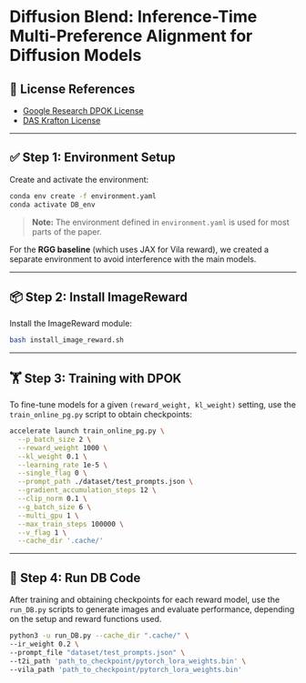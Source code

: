 
# Diffusion Blend: Inference-Time Multi-Preference Alignment for Diffusion Models

## 📜 License References

- [Google Research DPOK License](https://github.com/google-research/google-research/tree/master/dpok)
- [DAS Krafton License](https://github.com/krafton-ai/DAS/blob/main/das)

---

## ✅ Step 1: Environment Setup

Create and activate the environment:

```bash
conda env create -f environment.yaml
conda activate DB_env
```

> **Note:** The environment defined in `environment.yaml` is used for most parts of the paper.

For the **RGG baseline** (which uses JAX for Vila reward), we created a separate environment to avoid interference with the main models.

---

## 📦 Step 2: Install ImageReward

Install the ImageReward module:

```bash
bash install_image_reward.sh
```

---

## 🏋️ Step 3: Training with DPOK

To fine-tune models for a given `(reward_weight, kl_weight)` setting, use the `train_online_pg.py` script to obtain checkpoints:

```bash
accelerate launch train_online_pg.py \
  --p_batch_size 2 \
  --reward_weight 1000 \
  --kl_weight 0.1 \
  --learning_rate 1e-5 \
  --single_flag 0 \
  --prompt_path ./dataset/test_prompts.json \
  --gradient_accumulation_steps 12 \
  --clip_norm 0.1 \
  --g_batch_size 6 \
  --multi_gpu 1 \
  --max_train_steps 100000 \
  --v_flag 1 \
  --cache_dir '.cache/'
```

---

## 🚀 Step 4: Run DB Code

After training and obtaining checkpoints for each reward model, use the `run_DB.py` scripts to generate images and evaluate performance, depending on the setup and reward functions used.

```bash
python3 -u run_DB.py --cache_dir ".cache/" \
--ir_weight 0.2 \
--prompt_file "dataset/test_prompts.json" \
--t2i_path 'path_to_checkpoint/pytorch_lora_weights.bin' \
--vila_path 'path_to_checkpoint/pytorch_lora_weights.bin'
```

